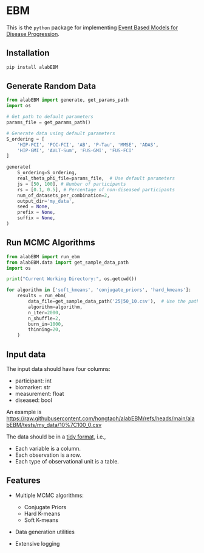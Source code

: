 # EBM 

This is the `python` package for implementing [Event Based Models for Disease Progression](https://ebmbook.vercel.app/). 

## Installation

```bash
pip install alabEBM
```

## Generate Random Data

```py
from alabEBM import generate, get_params_path
import os

# Get path to default parameters
params_file = get_params_path()

# Generate data using default parameters
S_ordering = [
    'HIP-FCI', 'PCC-FCI', 'AB', 'P-Tau', 'MMSE', 'ADAS',
    'HIP-GMI', 'AVLT-Sum', 'FUS-GMI', 'FUS-FCI'
]

generate(
    S_ordering=S_ordering,
    real_theta_phi_file=params_file,  # Use default parameters
    js = [50, 100], # Number of participants
    rs = [0.1, 0.5], # Percentage of non-diseased participants
    num_of_datasets_per_combination=2,
    output_dir='my_data',
    seed = None,
    prefix = None,
    suffix = None,
)
```

## Run MCMC Algorithms 

```py
from alabEBM import run_ebm
from alabEBM.data import get_sample_data_path
import os

print("Current Working Directory:", os.getcwd())

for algorithm in ['soft_kmeans', 'conjugate_priors', 'hard_kmeans']:
    results = run_ebm(
        data_file=get_sample_data_path('25|50_10.csv'),  # Use the path helper
        algorithm=algorithm,
        n_iter=2000,
        n_shuffle=2,
        burn_in=1000,
        thinning=20,
    )
```

## Input data

The input data should have four columns:

- participant: int
- biomarker: str
- measurement: float
- diseased: bool 

An example is https://raw.githubusercontent.com/hongtaoh/alabEBM/refs/heads/main/alabEBM/tests/my_data/10%7C100_0.csv

The data should be in a [tidy format](https://vita.had.co.nz/papers/tidy-data.pdf), i.e.,

- Each variable is a column. 
- Each observation is a row. 
- Each type of observational unit is a table. 

## Features

- Multiple MCMC algorithms:
    - Conjugate Priors
    - Hard K-means
    - Soft K-means

- Data generation utilities
- Extensive logging



